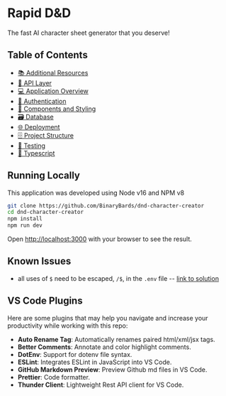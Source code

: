 # Rapid D&D

The fast AI character sheet generator that you deserve!

## Table of Contents

- [📚 Additional Resources](docs/additional-resources.md)
- [📡 API Layer](docs/api-layer.md)
- [💻 Application Overview](docs/application-overview.md)
- [🔐 Authentication](docs/authentication.md)
- [🧱 Components and Styling](docs/components-and-styling.md)
- [🗃️ Database](docs/database.md)
- [🌐 Deployment](docs/deployment.md)
- [🗄️ Project Structure](docs/project-structure.md)
- [🧪 Testing](docs/testing.md)
- [📁 Typescript](docs/typescript.md)

## Running Locally

This application was developed using Node v16 and NPM v8

```bash
git clone https://github.com/BinaryBards/dnd-character-creator
cd dnd-character-creator
npm install
npm run dev
```

Open [http://localhost:3000](http://localhost:3000) with your browser to see the result.

## Known Issues

- all uses of `$` need to be escaped, `/$`, in the `.env` file -- [link to solution](https://github.com/vercel/next.js/issues/36691)

## VS Code Plugins

Here are some plugins that may help you navigate and increase your productivity while working with this repo:

- **Auto Rename Tag**: Automatically renames paired html/xml/jsx tags.
- **Better Comments**: Annotate and color highlight comments.
- **DotEnv**: Support for dotenv file syntax.
- **ESLint**: Integrates ESLint in JavaScript into VS Code.
- **GitHub Markdown Preview**: Preview Github md files in VS Code.
- **Prettier**: Code formatter.
- **Thunder Client**: Lightweight Rest API client for VS Code.
